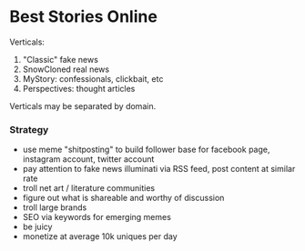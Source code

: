 # Best Stories Online

Verticals:

1. "Classic" fake news
2. SnowCloned real news
3. MyStory: confessionals, clickbait, etc
4. Perspectives: thought articles

Verticals may be separated by domain.

### Strategy

- use meme "shitposting" to build follower base for facebook page, instagram account, twitter account
- pay attention to fake news illuminati via RSS feed, post content at similar rate
- troll net art / literature communities 
- figure out what is shareable and worthy of discussion
- troll large brands
- SEO via keywords for emerging memes
- be juicy
- monetize at average 10k uniques per day
